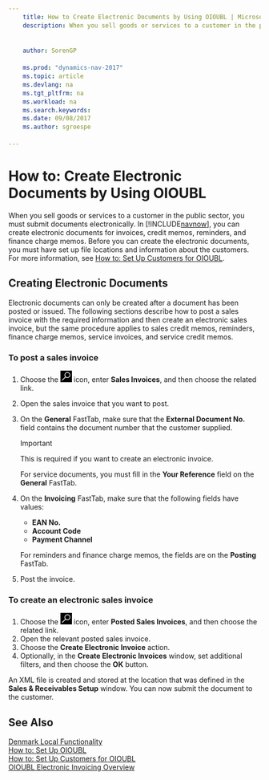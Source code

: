 ```yaml
---
    title: How to Create Electronic Documents by Using OIOUBL | Microsoft Docs
    description: When you sell goods or services to a customer in the public sector, you must submit documents electronically. In ADD INCLUDE<!--[!INCLUDE[navnow](how-to-set-up-customers-for-oioubl.md).
    
     
    author: SorenGP

    ms.prod: "dynamics-nav-2017"
    ms.topic: article
    ms.devlang: na
    ms.tgt_pltfrm: na
    ms.workload: na
    ms.search.keywords:
    ms.date: 09/08/2017
    ms.author: sgroespe

---
```

# How to: Create Electronic Documents by Using OIOUBL
When you sell goods or services to a customer in the public sector, you must submit documents electronically. In [!INCLUDE[navnow](../../includes/navnow_md.md)], you can create electronic documents for invoices, credit memos, reminders, and finance charge memos. Before you can create the electronic documents, you must have set up file locations and information about the customers. For more information, see [How to: Set Up Customers for OIOUBL](how-to-set-up-customers-for-oioubl.md).  

## Creating Electronic Documents  
Electronic documents can only be created after a document has been posted or issued. The following sections describe how to post a sales invoice with the required information and then create an electronic sales invoice, but the same procedure applies to sales credit memos, reminders, finance charge memos, service invoices, and service credit memos.  

### To post a sales invoice  

1.  Choose the ![Search for Page or Report](../../media/ui-search/search_small.png "Search for Page or Report icon") icon, enter **Sales Invoices**, and then choose the related link.  
2.  Open the sales invoice that you want to post.  
3.  On the **General** FastTab, make sure that the **External Document No.** field contains the document number that the customer supplied.  

    > [!IMPORTANT]  
    >  This is required if you want to create an electronic invoice.  

    For service documents, you must fill in the **Your Reference** field on the **General** FastTab.  

4.  On the **Invoicing** FastTab, make sure that the following fields have values:  

    -   **EAN No.**  
    -   **Account Code**  
    -   **Payment Channel**  

    For reminders and finance charge memos, the fields are on the **Posting** FastTab.  

5.  Post the invoice.  

### To create an electronic sales invoice  

1.  Choose the ![Search for Page or Report](../../media/ui-search/search_small.png "Search for Page or Report icon") icon, enter **Posted Sales Invoices**, and then choose the related link.  
2.  Open the relevant posted sales invoice.  
3.  Choose the **Create Electronic Invoice** action.  
4.  Optionally, in the **Create Electronic Invoices** window, set additional filters, and then choose the **OK** button.  

An XML file is created and stored at the location that was defined in the **Sales & Receivables Setup** window. You can now submit the document to the customer.  

## See Also  
[Denmark Local Functionality](denmark-local-functionality.md)  
 [How to: Set Up OIOUBL](how-to-set-up-oioubl.md)   
 [How to: Set Up Customers for OIOUBL](how-to-set-up-customers-for-oioubl.md)   
 [OIOUBL Electronic Invoicing Overview](oioubl-electronic-invoicing-overview.md)
